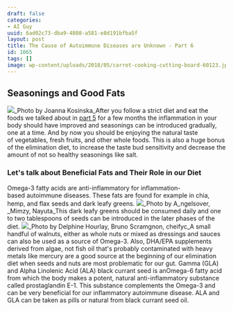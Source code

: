 ```yaml
---
draft: false
categories:
- AI Guy
uuid: 6ad02c73-dba9-4808-a581-e8d191bfba5f
layout: post
title: The Cause of Autoimmune Diseases are Unknown - Part 6
id: 1065
tags: []
image: wp-content/uploads/2018/05/carrot-cooking-cutting-board-60123.jpg
---
```


## Seasonings and Good Fats
 ![](https://factastichealth.com/wp-content/uploads/2018/05/joanna-kosinska-340755-unsplash-595x397.jpg)_Photo by&nbsp;Joanna Kosinska_After you follow a strict diet and eat the foods we talked about in [part 5](https://factastichealth.com/the-cause-of-autoimmune-diseases-are-unknown-part-5)&nbsp;for a few months the inflammation in your body should have improved and&nbsp;seasonings can be introduced gradually, one at a time. And by now you should be enjoying the&nbsp;natural taste of&nbsp;vegetables, fresh fruits, and other whole foods. This is also a huge bonus of the elimination diet, to increase the taste bud sensitivity and decrease the amount of not so healthy seasonings like salt.
### Let's talk about Beneficial Fats and Their Role in our Diet
Omega-3 fatty acids are anti-inflammatory for inflammation-based&nbsp;autoimmune diseases. These fats are found for example in chia, hemp,&nbsp;and flax seeds and&nbsp;dark leafy greens. ![](https://factastichealth.com/wp-content/uploads/2018/05/dark_leafy_greens-595x118.jpg)_Photo by A_ngelsover, _Mimzy, Nayuta_This dark leafy greens should be consumed daily and one to two tablespoons of seeds can be introduced in the later phases of the diet. ![](https://factastichealth.com/wp-content/uploads/2018/05/flax_chia_hemp-1-595x204.jpg)_Photo by Delphine Hourlay, Bruno Scramgnon,&nbsp;cheifyc_A&nbsp;small handful of walnuts, either as whole nuts or mixed as dressings and sauces can also be used as a source of&nbsp;Omega-3. Also,&nbsp;DHA/EPA supplements derived from algae, not fish oil that's&nbsp;probably contaminated with heavy metals like mercury are a good source at the beginning of our elimination diet when seeds and nuts are most problematic for our gut. Gamma (GLA) and Alpha&nbsp;Linolenic Acid (ALA) black currant seed&nbsp;is anOmega-6 fatty acid from which the body makes a potent, natural anti-inflammatory substance called prostaglandin E-1. This substance complements the Omega-3 and can be very beneficial for our inflammatory autoimmune disease. ALA and GLA can be taken as pills or natural from&nbsp;black currant seed oil.
